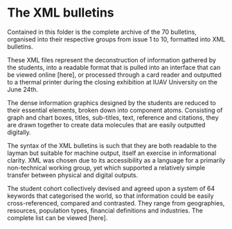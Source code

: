 The XML bulletins
=================

Contained in this folder is the complete archive of the 70 bulletins, organised into their respective groups from issue 1 to 10, formatted into XML bulletins.

These XML files represent the deconstruction of information gathered by the students, into a readable format that is pulled into an interface that can be viewed online [here], or processed through a card reader and outputted to a thermal printer during the closing exhibition at IUAV University on the June 24th.

The dense information graphics designed by the students are reduced to their essential elements, broken down into component atoms. Consisting of graph and chart boxes, titles, sub-titles, text, reference and citations, they are drawn together to create data molecules that are easily outputted digitally. 

The syntax of the XML bulletins is such that they are both readable to the layman but suitable for machine output, itself an exercise in informational clarity. XML was chosen due to its accessibility as a language for a primarily non-technical working group, yet which supported a relatively simple transfer between physical and digital outputs.

The student cohort collectively devised and agreed upon a system of 64 keywords that categorised the world, so that information could be easily cross-referenced, compared and contrasted. They range from geographies, resources, population types, financial definitions and industries. The complete list can be viewed [here].

